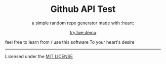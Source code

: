 <h1 align=center>Github API Test</h1>
<p align=center>a simple random repo generator made with :heart:</p>
<p align=center><a href="https://karem34.github.io/github-api/src/">try live demo</a></p>

feel free to learn from / use this software
To your heart's desire

<hr>
<p>Licensed under the <a href="LICENSE">MIT LICENSE<a></p>
